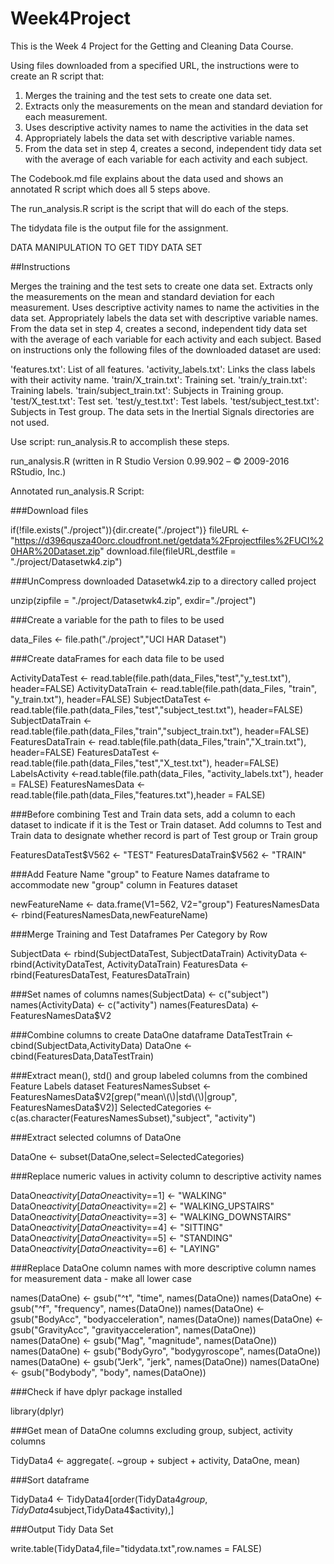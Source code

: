 # Week4Project

This is the Week 4 Project for the Getting and Cleaning Data Course.

Using files downloaded from a specified URL, the instructions were to create an R script that:
1. Merges the training and the test sets to create one data set.
2. Extracts only the measurements on the mean and standard deviation for each measurement.
3. Uses descriptive activity names to name the activities in the data set
4. Appropriately labels the data set with descriptive variable names.
5. From the data set in step 4, creates a second, independent tidy data set with the average of each variable for each activity and each subject.

The Codebook.md file explains about the data used and shows an annotated R script which does all 5 steps above.

The run_analysis.R script is the script that will do each of the steps.

The tidydata file is the output file for the assignment.

DATA MANIPULATION TO GET TIDY DATA SET

##Instructions

Merges the training and the test sets to create one data set.
Extracts only the measurements on the mean and standard deviation for each measurement.
Uses descriptive activity names to name the activities in the data set.
Appropriately labels the data set with descriptive variable names.
From the data set in step 4, creates a second, independent tidy data set with the average of each variable for each activity and each subject.
Based on instructions only the following files of the downloaded dataset are used:

'features.txt': List of all features.
'activity_labels.txt': Links the class labels with their activity name.
'train/X_train.txt': Training set.
'train/y_train.txt': Training labels.
'train/subject_train.txt': Subjects in Training group.
'test/X_test.txt': Test set.
'test/y_test.txt': Test labels.
'test/subject_test.txt': Subjects in Test group.
The data sets in the Inertial Signals directories are not used.

Use script: run_analysis.R to accomplish these steps.

run_analysis.R (written in R Studio Version 0.99.902 – © 2009-2016 RStudio, Inc.)

Annotated run_analysis.R Script:

###Download files

if(!file.exists("./project")){dir.create("./project")} 
fileURL <- "https://d396qusza40orc.cloudfront.net/getdata%2Fprojectfiles%2FUCI%20HAR%20Dataset.zip" 
download.file(fileURL,destfile = "./project/Datasetwk4.zip")

###UnCompress downloaded Datasetwk4.zip to a directory called project

unzip(zipfile = "./project/Datasetwk4.zip", exdir="./project")

###Create a variable for the path to files to be used

data_Files <- file.path("./project","UCI HAR Dataset")

###Create dataFrames for each data file to be used

ActivityDataTest <- read.table(file.path(data_Files,"test","y_test.txt"), header=FALSE) 
ActivityDataTrain <- read.table(file.path(data_Files, "train", "y_train.txt"), header=FALSE) 
SubjectDataTest <- read.table(file.path(data_Files,"test","subject_test.txt"), header=FALSE) 
SubjectDataTrain <- read.table(file.path(data_Files,"train","subject_train.txt"), header=FALSE) 
FeaturesDataTrain <- read.table(file.path(data_Files,"train","X_train.txt"), header=FALSE) 
FeaturesDataTest <- read.table(file.path(data_Files,"test","X_test.txt"), header=FALSE) 
LabelsActivity <-read.table(file.path(data_Files, "activity_labels.txt"), header = FALSE) 
FeaturesNamesData <- read.table(file.path(data_Files,"features.txt"),header = FALSE)

###Before combining Test and Train data sets, add a column to each dataset to indicate if it is the Test or Train dataset. Add columns to Test and Train data to designate whether record is part of Test group or Train group

FeaturesDataTest$V562 <- "TEST" FeaturesDataTrain$V562 <- "TRAIN"

###Add Feature Name "group" to Feature Names dataframe to accommodate new "group" column in Features dataset

newFeatureName <- data.frame(V1=562, V2="group") FeaturesNamesData <- rbind(FeaturesNamesData,newFeatureName)

###Merge Training and Test Dataframes Per Category by Row

SubjectData <- rbind(SubjectDataTest, SubjectDataTrain) ActivityData <- rbind(ActivityDataTest, ActivityDataTrain) FeaturesData <- rbind(FeaturesDataTest, FeaturesDataTrain)

###Set names of columns
names(SubjectData) <- c("subject") 
names(ActivityData) <- c("activity") 
names(FeaturesData) <-FeaturesNamesData$V2

###Combine columns to create DataOne dataframe
DataTestTrain <- cbind(SubjectData,ActivityData) 
DataOne <- cbind(FeaturesData,DataTestTrain)

###Extract mean(), std() and group labeled columns from the combined Feature Labels dataset
FeaturesNamesSubset <- FeaturesNamesData$V2[grep("mean\(\)|std\(\)|group", FeaturesNamesData$V2)] 
SelectedCategories <- c(as.character(FeaturesNamesSubset),"subject", "activity")

###Extract selected columns of DataOne

DataOne <- subset(DataOne,select=SelectedCategories)

###Replace numeric values in activity column to descriptive activity names

DataOne$activity[DataOne$activity==1] <- "WALKING" 
DataOne$activity[DataOne$activity==2] <- "WALKING_UPSTAIRS" 
DataOne$activity[DataOne$activity==3] <- "WALKING_DOWNSTAIRS" 
DataOne$activity[DataOne$activity==4] <- "SITTING" 
DataOne$activity[DataOne$activity==5] <- "STANDING" 
DataOne$activity[DataOne$activity==6] <- "LAYING"

###Replace DataOne column names with more descriptive column names for measurement data - make all lower case

names(DataOne) <- gsub("^t", "time", names(DataOne)) 
names(DataOne) <- gsub("^f", "frequency", names(DataOne)) 
names(DataOne) <- gsub("BodyAcc", "bodyacceleration", names(DataOne)) 
names(DataOne) <- gsub("GravityAcc", "gravityacceleration", names(DataOne)) 
names(DataOne) <- gsub("Mag", "magnitude", names(DataOne)) 
names(DataOne) <- gsub("BodyGyro", "bodygyroscope", names(DataOne)) 
names(DataOne) <- gsub("Jerk", "jerk", names(DataOne)) 
names(DataOne) <- gsub("Bodybody", "body", names(DataOne))

###Check if have dplyr package installed

library(dplyr)

###Get mean of DataOne columns excluding group, subject, activity columns

TidyData4 <- aggregate(. ~group + subject + activity, DataOne, mean)

###Sort dataframe

TidyData4 <- TidyData4[order(TidyData4$group,TidyData4$subject,TidyData4$activity),]

###Output Tidy Data Set

write.table(TidyData4,file="tidydata.txt",row.names = FALSE)
